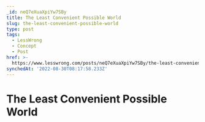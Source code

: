 ```yaml
---
_id: neQ7eXuaXpiYw7SBy
title: The Least Convenient Possible World
slug: the-least-convenient-possible-world
type: post
tags:
  - LessWrong
  - Concept
  - Post
href: >-
  https://www.lesswrong.com/posts/neQ7eXuaXpiYw7SBy/the-least-convenient-possible-world
synchedAt: '2022-08-30T08:17:58.233Z'
---
```


# The Least Convenient Possible World
